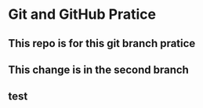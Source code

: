 # Git and GitHub Pratice


##  This repo is for this git branch pratice


## This change is in the second branch

## test
